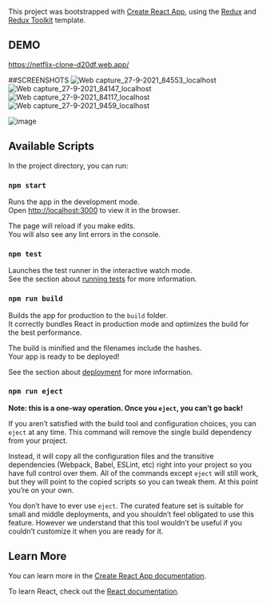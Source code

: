 This project was bootstrapped with [Create React App](https://github.com/facebook/create-react-app), using the [Redux](https://redux.js.org/) and [Redux Toolkit](https://redux-toolkit.js.org/) template.

## DEMO
https://netflix-clone-d20df.web.app/

##SCREENSHOTS
![Web capture_27-9-2021_84553_localhost](https://user-images.githubusercontent.com/79313369/134841936-7114b92b-cb9e-445b-9da8-48e6e60479e7.jpeg)
![Web capture_27-9-2021_84147_localhost](https://user-images.githubusercontent.com/79313369/134841939-7819ac34-8434-4957-a7de-004c30f81eb8.jpeg)
![Web capture_27-9-2021_84117_localhost](https://user-images.githubusercontent.com/79313369/134841940-deead0f3-a92e-49cc-8dd2-d2b1c8472fc6.jpeg)
![Web capture_27-9-2021_9459_localhost](https://user-images.githubusercontent.com/79313369/134841942-4c881738-5d53-46c7-9c22-c8e175677a0c.jpeg)

![image](https://user-images.githubusercontent.com/79313369/131255980-c09def45-f7f8-4cc2-863d-5d7ebfc4b501.png)






## Available Scripts

In the project directory, you can run:

### `npm start`

Runs the app in the development mode.<br />
Open [http://localhost:3000](http://localhost:3000) to view it in the browser.

The page will reload if you make edits.<br />
You will also see any lint errors in the console.

### `npm test`

Launches the test runner in the interactive watch mode.<br />
See the section about [running tests](https://facebook.github.io/create-react-app/docs/running-tests) for more information.

### `npm run build`

Builds the app for production to the `build` folder.<br />
It correctly bundles React in production mode and optimizes the build for the best performance.

The build is minified and the filenames include the hashes.<br />
Your app is ready to be deployed!

See the section about [deployment](https://facebook.github.io/create-react-app/docs/deployment) for more information.

### `npm run eject`

**Note: this is a one-way operation. Once you `eject`, you can’t go back!**

If you aren’t satisfied with the build tool and configuration choices, you can `eject` at any time. This command will remove the single build dependency from your project.

Instead, it will copy all the configuration files and the transitive dependencies (Webpack, Babel, ESLint, etc) right into your project so you have full control over them. All of the commands except `eject` will still work, but they will point to the copied scripts so you can tweak them. At this point you’re on your own.

You don’t have to ever use `eject`. The curated feature set is suitable for small and middle deployments, and you shouldn’t feel obligated to use this feature. However we understand that this tool wouldn’t be useful if you couldn’t customize it when you are ready for it.

## Learn More

You can learn more in the [Create React App documentation](https://facebook.github.io/create-react-app/docs/getting-started).

To learn React, check out the [React documentation](https://reactjs.org/).
